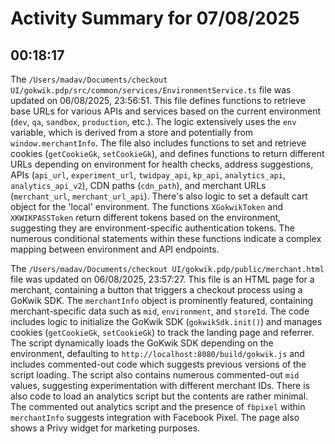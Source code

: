 # Activity Summary for 07/08/2025

## 00:18:17
The `/Users/madav/Documents/checkout UI/gokwik.pdp/src/common/services/EnvironmentService.ts` file was updated on 06/08/2025, 23:56:51.  This file defines functions to retrieve base URLs for various APIs and services based on the current environment (`dev`, `qa`, `sandbox`, `production`, etc.).  The logic extensively uses the `env` variable,  which is derived from a store and potentially from `window.merchantInfo`.  The file also includes functions to set and retrieve cookies (`getCookieGk`, `setCookieGk`), and defines  functions to return different URLs depending on environment for health checks, address suggestions, APIs (`api_url`, `experiment_url`, `twidpay_api`, `kp_api`, `analytics_api`, `analytics_api_v2`), CDN paths (`cdn_path`), and merchant URLs (`merchant_url`, `merchant_url_api`). There's also logic to set a default cart object for the 'local' environment.  The functions `XGokwikToken` and `XKWIKPASSToken` return different tokens based on the environment, suggesting they are environment-specific authentication tokens.  The numerous conditional statements within these functions indicate a complex mapping between environment and API endpoints.


The `/Users/madav/Documents/checkout UI/gokwik.pdp/public/merchant.html` file was updated on 06/08/2025, 23:57:27. This file is an HTML page for a merchant, containing a button that triggers a checkout process using a GoKwik SDK.  The `merchantInfo` object is prominently featured, containing merchant-specific data such as `mid`, `environment`, and `storeId`.  The code includes logic to initialize the GoKwik SDK (`gokwikSdk.init()`) and manages cookies (`getCookieGk`, `setCookieGk`) to track the landing page and referrer.  The script dynamically loads the GoKwik SDK depending on the environment, defaulting to `http://localhost:8080/build/gokwik.js` and includes commented-out code which suggests previous versions of the script loading. The script also contains numerous commented-out `mid` values, suggesting experimentation with different merchant IDs. There is also code to load an analytics script but the contents are rather minimal.  The commented out analytics script and the presence of  `fbpixel` within `merchantInfo` suggests integration with Facebook Pixel.  The page also shows a Privy widget for marketing purposes.
